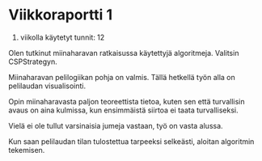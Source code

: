 # Viikkoraportti 1

1. viikolla käytetyt tunnit: 12

Olen tutkinut miinaharavan ratkaisussa käytettyjä algoritmeja. Valitsin CSPStrategyn. 

Miinaharavan pelilogiikan pohja on valmis. Tällä hetkellä työn alla on pelilaudan visualisointi.

Opin miinaharavasta paljon teoreettista tietoa, kuten sen että turvallisin avaus on aina kulmissa, kun ensimmäistä siirtoa ei taata turvalliseksi.

Vielä ei ole tullut varsinaisia jumeja vastaan, työ on vasta alussa.

Kun saan pelilaudan tilan tulostettua tarpeeksi selkeästi, aloitan algoritmin tekemisen.
